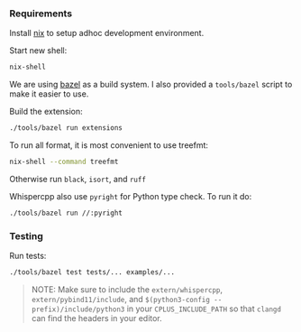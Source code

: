 ### Requirements

Install [nix](https://nixos.org/download.html#nix-install-linux) to setup adhoc
development environment.

Start new shell:

```bash
nix-shell
```

We are using [bazel](https://bazel.build/) as a build system. I also provided a
`tools/bazel` script to make it easier to use.

Build the extension:

```bash
./tools/bazel run extensions
```

To run all format, it is most convenient to use treefmt:

```bash
nix-shell --command treefmt
```

Otherwise run `black`, `isort`, and `ruff`

Whispercpp also use `pyright` for Python type check. To run it do:

```bash
./tools/bazel run //:pyright
```

### Testing

Run tests:

```bash
./tools/bazel test tests/... examples/...
```

> NOTE: Make sure to include the `extern/whispercpp`, `extern/pybind11/include`,
> and `$(python3-config --prefix)/include/python3` in your `CPLUS_INCLUDE_PATH`
> so that `clangd` can find the headers in your editor.
